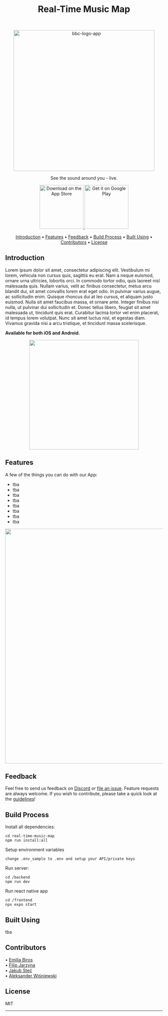 <h1 align="center"> Real-Time Music Map </h1> <br>
<p align="center">
  <img alt="bbc-logo-app" title="bbc-logo-app" src="https://github.com/user-attachments/assets/cd753c9f-6531-4116-bb5a-5a7d21b9166d" width="450">
</p>

<p align="center">
  See the sound around you - live.
</p>

<p align="center">
  <a href="...">
    <img alt="Download on the App Store" title="App Store" src="http://i.imgur.com/0n2zqHD.png" width="140">
  </a>

  <a href="...">
    <img alt="Get it on Google Play" title="Google Play" src="http://i.imgur.com/mtGRPuM.png" width="140">
  </a>
</p>

<p align="center">
  <a href="#introduction">Introduction</a> •
  <a href="#features">Features</a> •
  <a href="#feedback">Feedback</a> •
  <a href="#build-process">Build Process</a> •
  <a href="#built-using">Built Using</a> •
  <a href="#contributors">Contributors</a> •
  <a href="#license">License</a>
</p>

## Introduction

Lorem ipsum dolor sit amet, consectetur adipiscing elit. Vestibulum mi lorem, vehicula non cursus quis, sagittis eu erat. Nam a neque euismod, ornare urna ultricies, lobortis orci. In commodo tortor odio, quis laoreet nisl malesuada quis. Nullam varius, velit ac finibus consectetur, metus arcu blandit dui, sit amet convallis lorem erat eget odio. In pulvinar varius augue, ac sollicitudin enim. Quisque rhoncus dui at leo cursus, et aliquam justo euismod. Nulla sit amet faucibus massa, et ornare ante. Integer finibus nisi nulla, ut pulvinar dui sollicitudin et. Donec tellus libero, feugiat sit amet malesuada ut, tincidunt quis erat. Curabitur lacinia tortor vel enim placerat, id tempus lorem volutpat. Nunc sit amet luctus nisl, et egestas diam. Vivamus gravida nisi a arcu tristique, et tincidunt massa scelerisque.

**Available for both iOS and Android.**

<p align="center">
  <img src = "https://github.com/user-attachments/assets/38367c69-dd06-45f7-bd3c-0fa496e9ea3b" width=350>
</p>


## Features

A few of the things you can do with our App:

* tba
* tba
* tba
* tba
* tba
* tba
* tba
* tba

<p align="center">
  <img src = "https://github.com/user-attachments/assets/c33462e5-ad18-4d1e-944f-2c6a0f6cef06" width=750>
</p>


## Feedback

Feel free to send us feedback on [Discord](http://discord.com/users/859168656356933693) or [file an issue](https://github.com/gitpoint/git-point/issues/new). Feature requests are always welcome. If you wish to contribute, please take a quick look at the [guidelines](./CONTRIBUTING.md)!

## Build Process

Install all dependencies:

```
cd real-time-music-map
npm run install:all
```

Setup environment variables

```
change .env_sample to .env and setup your API/private keys
```

Run server:

```
cd /backend
npm run dev
```

Run react native app

```
cd /frontend
npx expo start
```
## Built Using

tba

## Contributors

•  [Emilia Biros](https://github.com/emiliabiros) <br>
•  [Filip Jarzyna](https://github.com/filipjarzyna)<br>
•  [Jakub Steć](https://github.com/jakubstec) <br>
•  [Aleksander Wiśniewski](https://github.com/avvvis)

## License

MIT

---
